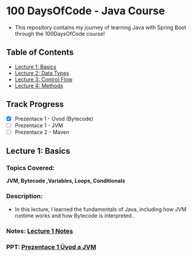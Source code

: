 # 100 DaysOfCode - Java Course
- This repository contains my journey of learning Java with Spring Boot through the 100DaysOfCode course!

## Table of Contents
- [Lecture 1: Basics](#lecture-1-basics)
- [Lecture 2: Data Types](#lecture-2-data-types)
- [Lecture 3: Control Flow](#lecture-3-control-flow)
- [Lecture 4: Methods](#lecture-4-methods)

## Track Progress
- [x] Prezentace 1 - Úvod (Bytecode)
- [ ] Prezentace 1 - JVM
- [ ] Prezentace 2 - Maven
## Lecture 1: Basics
### Topics Covered:
 **JVM, Bytecode ,Variables, Loops, Conditionals**

### Description:
 - In this lecture, I learned the fundamentals of Java, including how JVM runtime works and how Bytecode is interpreted..

### Notes: [Lecture 1 Notes](.notes/Lecture%201)
### PPT: [Prezentace 1 Úvod a JVM](PDF/PPJ_01_Úvod_a_JVM.pdf)